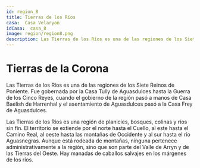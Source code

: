 ```yaml
---
id: region_8
title: Tierras de los Ríos
casa:  Casa Velaryon
idCasa:  casa_8
image: region/region8.png
description: Las Tierras de los Ríos es una de las regiones de los Siete Reinos de Poniente. Fue gobernada por la Casa Tully de Aguasdulces hasta la Guerra de los ....
---
```


#  Tierras de la Corona

Las Tierras de los Ríos es una de las regiones de los Siete Reinos de Poniente. Fue gobernada por la Casa Tully de Aguasdulces hasta la Guerra de los Cinco Reyes, cuando el gobierno de la región pasó a manos de Casa Baelish de Harrenhal y el asentamiento de Aguasdulces pasó a la Casa Frey de Aguasdulces.

Las Tierras de los Ríos es una región de planicies, bosques, colinas y ríos sin fin. El territorio se extiende por el norte hasta el Cuello, al este hasta el Camino Real, al oeste hasta las montañas de Occidente y al sur hasta el río Aguasnegras. Aunque está rodeada de montañas, ninguna pertenece administrativamente a la región, sino que son parte del Valle de Arryn y de las Tierras del Oeste. Hay manadas de caballos salvajes en los márgenes de los ríos.